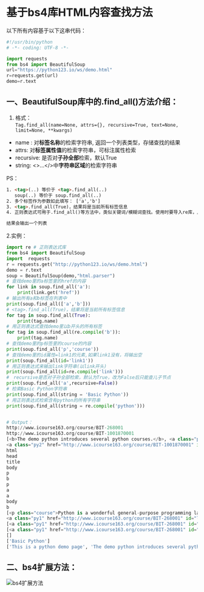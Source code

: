 # 基于bs4库HTML内容查找方法

以下所有内容基于以下这串代码：
```python
#!/usr/bin/python
# -*- coding: UTF-8 -*-

import requests
from bs4 import BeautifulSoup
url="https://python123.io/ws/demo.html"
r=requests.get(url)
demo=r.text
```
## 一、BeautifulSoup库中的.find_all()方法介绍：

1. 格式：  
`Tag.find_all(name=None, attrs={}, recursive=True, text=None, limit=None, **kwargs)`

* name : 对**标签名称**的检索字符串, 返回一个列表类型，存储查找的结果
* attrs: 对**标签属性值**的检索字符串，可标注属性检索
* recursive: 是否对**子孙全部**检索，默认True
* string: <>…</>中**字符串区域**的检索字符串

PS：  
```html
1. <tag>(..) 等价于 <tag>.find_all(..)  
   soup(..) 等价于 soup.find_all(..)  
2. 多个标签作为参数如此填写： ['a','b']
3. <tag>.find_all(True)，结果将是当前所有标签信息   
4. 正则表达式可用于.find_all()等方法中，类似关键词/模糊词查找。使用时要导入re库，用re.compile()方法

结果会输出一个列表
```

2.实例：
```python
import re # 正则表达式库
from bs4 import BeautifulSoup
import  requests
r = requests.get("http://python123.io/ws/demo.html")
demo = r.text
soup = BeautifulSoup(demo,"html.parser")
# 查找demo里的a标签里的href的内容
for link in soup.find_all('a'):
    print(link.get('href'))
# 输出所有a和b标签在列表中
print(soup.find_all(['a','b']))
# <tag>.find_all(True)，结果将是当前所有标签信息   
for tag in soup.find_all(True):
    print(tag.name)
# 用正则表达式查找demo里以b开头的所有标签
for tag in soup.find_all(re.compile('b')):
    print(tag.name)
# 查找demo里的p标签里的course的内容
print(soup.find_all('p','course'))
# 查找demo里的id属性=link1的元素,如果link1没有，将输出空
print(soup.find_all(id='link1'))
# 用正则表达式来输出link字符串(以link开头)
print(soup.find_all(id=re.compile('link')))
#　recursive是否对子孙全部检索，默认为True，改为False后只能查儿子节点
print(soup.find_all('a',recursive=False))
# 检索Basic Python字符串
print(soup.find_all(string = 'Basic Python'))
# 用正则表达式检索含有python的所有字符串
print(soup.find_all(string = re.compile('python')))


# Output：
http://www.icourse163.org/course/BIT-268001
http://www.icourse163.org/course/BIT-1001870001
[<b>The demo python introduces several python courses.</b>, <a class="py1" href="http://www.icourse163.org/course/BIT-268001" id="link1">Basic Python</a>, 
<a class="py2" href="http://www.icourse163.org/course/BIT-1001870001" id="link2">Advanced Python</a>]
html
head
title
body
p
b
p
a
a
body
b
[<p class="course">Python is a wonderful general-purpose programming language. You can learn Python from novice to professional by tracking the following courses:
<a class="py1" href="http://www.icourse163.org/course/BIT-268001" id="link1">Basic Python</a> and <a class="py2" href="http://www.icourse163.org/course/BIT-1001870001" id="link2">Advanced Python</a>.</p>]
[<a class="py1" href="http://www.icourse163.org/course/BIT-268001" id="link1">Basic Python</a>]
[<a class="py1" href="http://www.icourse163.org/course/BIT-268001" id="link1">Basic Python</a>, <a class="py2" href="http://www.icourse163.org/course/BIT-1001870001" id="link2">Advanced Python</a>]
[]
['Basic Python']
['This is a python demo page', 'The demo python introduces several python courses.']

```

## 二、bs4扩展方法：
![bs4扩展方法](https://img-blog.csdnimg.cn/20190109173523345.png?x-oss-process=image/watermark,type_ZmFuZ3poZW5naGVpdGk,shadow_10,text_aHR0cHM6Ly9ibG9nLmNzZG4ubmV0L3FxXzQ0MTA1Nzc4,size_16,color_FFFFFF,t_70)